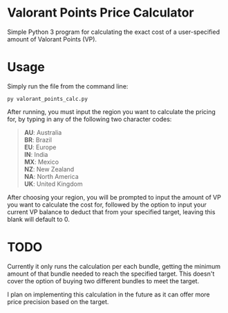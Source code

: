 # Valorant Points Price Calculator

Simple Python 3 program for calculating the exact cost of a user-specified amount of Valorant Points (VP).

# Usage

Simply run the file from the command line:

    py valorant_points_calc.py

After running, you must input the region you want to calculate the pricing for, by typing in any of the following two character codes:

> **AU**: Australia \
> **BR**: Brazil \
> **EU**: Europe \
> **IN**: India \
> **MX**: Mexico \
> **NZ**: New Zealand \
> **NA**: North America \
> **UK**: United Kingdom 

After choosing your region, you will be prompted to input the amount of VP you want to calculate the cost for, followed by the option to input your current VP balance to deduct that from your specified target, leaving this blank will default to 0.

 # TODO

 Currently it only runs the calculation per each bundle, getting the minimum amount of that bundle needed to reach the specified target. This doesn't cover the option of buying two different bundles to meet the target. 
 
 I plan on implementing this calculation in the future as it can offer more price precision based on the target.